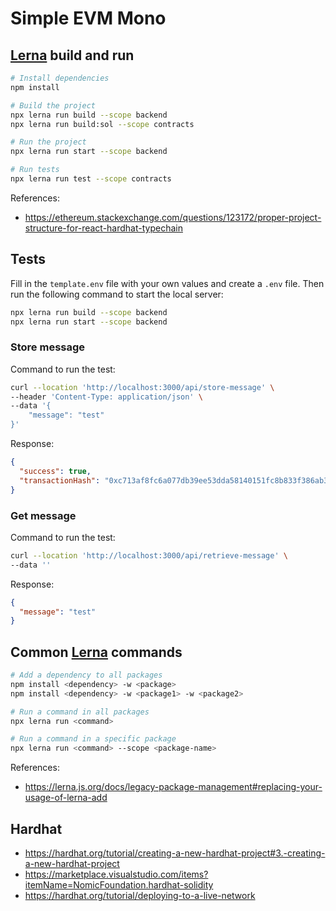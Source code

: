 # Simple EVM Mono

## [Lerna](https://lerna.js.org/docs/lerna-and-nx) build and run

```bash
# Install dependencies
npm install

# Build the project
npx lerna run build --scope backend
npx lerna run build:sol --scope contracts

# Run the project
npx lerna run start --scope backend

# Run tests
npx lerna run test --scope contracts
```

References:

- https://ethereum.stackexchange.com/questions/123172/proper-project-structure-for-react-hardhat-typechain

## Tests

Fill in the `template.env` file with your own values and create a `.env` file. Then run the following command to start the local server:

```bash
npx lerna run build --scope backend
npx lerna run start --scope backend
```

### Store message

Command to run the test:

```bash
curl --location 'http://localhost:3000/api/store-message' \
--header 'Content-Type: application/json' \
--data '{
    "message": "test"
}'
```

Response:

```json
{
  "success": true,
  "transactionHash": "0xc713af8fc6a077db39ee53dda58140151fc8b833f386ab301034dcd7f6bd44ad"
}
```

### Get message

Command to run the test:

```bash
curl --location 'http://localhost:3000/api/retrieve-message' \
--data ''
```

Response:

```json
{
  "message": "test"
}
```

## Common [Lerna](https://lerna.js.org/docs/lerna-and-nx) commands

```bash
# Add a dependency to all packages
npm install <dependency> -w <package>
npm install <dependency> -w <package1> -w <package2>

# Run a command in all packages
npx lerna run <command>

# Run a command in a specific package
npx lerna run <command> --scope <package-name>
```

References:

- https://lerna.js.org/docs/legacy-package-management#replacing-your-usage-of-lerna-add

## Hardhat

- https://hardhat.org/tutorial/creating-a-new-hardhat-project#3.-creating-a-new-hardhat-project
- https://marketplace.visualstudio.com/items?itemName=NomicFoundation.hardhat-solidity
- https://hardhat.org/tutorial/deploying-to-a-live-network
